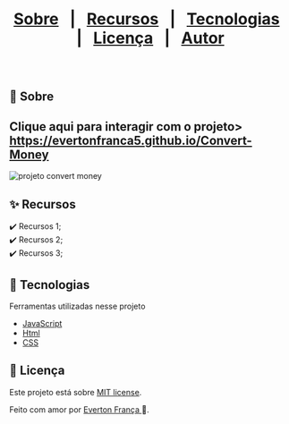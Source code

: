 
<h1>
<p align="center">
  <a href="#dart-Sobre">Sobre</a> &#xa0; | &#xa0; 
  <a href="#sparkles-Recursos">Recursos</a> &#xa0; | &#xa0;
  <a href="#rocket-Tecnologias">Tecnologias</a> &#xa0; | &#xa0;
  <a href="#memo-Licença">Licença</a> &#xa0; | &#xa0;
  <a href="https://github.com/evertonfranca5" target="_blank">Autor</a>
</p></h1>

<br>

## :dart: Sobre ##

## Clique aqui para interagir com o projeto> https://evertonfranca5.github.io/Convert-Money

![projeto convert money](https://github.com/evertonfranca5/Convert-Money/assets/159544981/99f34e7e-29ac-4921-b17d-e06abb298014)

## :sparkles: Recursos


:heavy_check_mark: Recursos 1;\
:heavy_check_mark: Recursos 2;\
:heavy_check_mark: Recursos 3;

## :rocket: Tecnologias ##

Ferramentas utilizadas nesse projeto

- [JavaScript](https://developer.mozilla.org/pt-BR/docs/Web/JavaScript) 
- [Html](https://developer.mozilla.org/pt-BR/docs/Web/HTML/Element/html/)  
- [CSS](https://developer.mozilla.org/pt-BR/docs/Web/CSS)  


## :memo: Licença ##


Este projeto está sobre [MIT license](./LICENSE).

Feito com amor por [Everton França ](https://github.com/evertonfranca5) 🚀.



